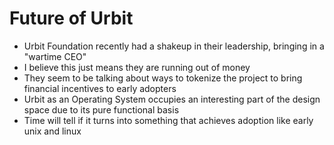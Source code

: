 # Future of Urbit

<v-clicks>

- Urbit Foundation recently had a shakeup in their leadership, bringing in a "wartime CEO"
- I believe this just means they are running out of money
- They seem to be talking about ways to tokenize the project to bring financial incentives to early adopters
- Urbit as an Operating System occupies an interesting part of the design space due to its pure functional basis
- Time will tell if it turns into something that achieves adoption like early unix and linux
</v-clicks>
